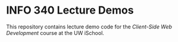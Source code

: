 # INFO 340 Lecture Demos

This repository contains lecture demo code for the _Client-Side Web Development_ course at the UW iSchool.
